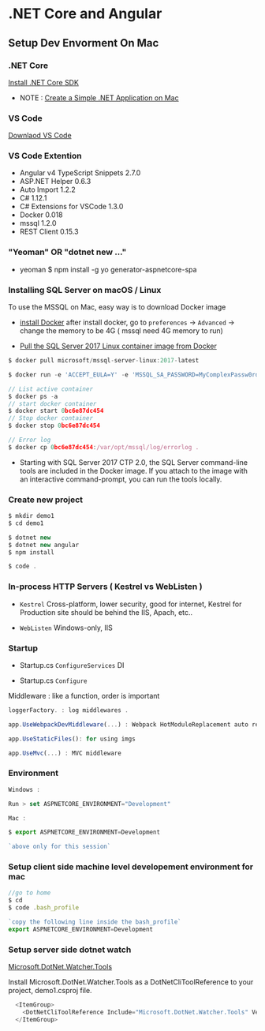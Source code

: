 # .NET Core and Angular

## Setup Dev Envorment On Mac

### .NET Core
[Install .NET Core SDK](https://www.microsoft.com/net/core#macos)

- NOTE : [Create a Simple .NET Application on Mac](https://channel9.msdn.com/Blogs/dotnet/Create-NET-App-on-Mac?ocid=player)

### VS Code
[Downlaod VS Code](https://code.visualstudio.com/)

### VS Code Extention

- Angular v4 TypeScript Snippets 2.7.0
- ASP.NET Helper 0.6.3
- Auto Import 1.2.2
- C# 1.12.1
- C# Extensions for VSCode 1.3.0
- Docker 0.018
- mssql 1.2.0
- REST Client 0.15.3

### "Yeoman" OR "dotnet new ..."
- yeoman
$ npm install -g yo generator-aspnetcore-spa

### Installing SQL Server on macOS / Linux

To use the MSSQL on Mac, easy way is to download Docker image

- [install Docker](https://www.docker.com/docker-mac)
after install docker, go to `preferences` -> `Advanced` -> change the memory to be 4G ( mssql need 4G memory to run)

- [Pull the SQL Server 2017 Linux container image from Docker](https://docs.microsoft.com/en-us/sql/linux/quickstart-install-connect-docker)

```javascript
$ docker pull microsoft/mssql-server-linux:2017-latest
```
```javascript
$ docker run -e 'ACCEPT_EULA=Y' -e 'MSSQL_SA_PASSWORD=MyComplexPassw0rd!234' -e 'MSSQL_PID=Developer' -p 1401:1433 --name sql1 -d microsoft/mssql-server-linux:2017-latest

// List active container
$ docker ps -a
// start docker container
$ docker start 0bc6e87dc454
// Stop docker container
$ docker stop 0bc6e87dc454

// Error log
$ docker cp 0bc6e87dc454:/var/opt/mssql/log/errorlog .
```

- Starting with SQL Server 2017 CTP 2.0, the SQL Server command-line tools are included in the Docker image. If you attach to the image with an interactive command-prompt, you can run the tools locally.


### Create new project

```javascript
$ mkdir demo1
$ cd demo1

$ dotnet new
$ dotnet new angular
$ npm install

$ code .

```

### In-process HTTP Servers ( Kestrel vs WebListen )

- `Kestrel` Cross-platform, lower security, good for internet, Kestrel for Production site should be behind the IIS, Apach, etc..

- `WebListen` Windows-only, IIS

### Startup
- Startup.cs `ConfigureServices` 
DI

- Startup.cs `Configure` 

Middleware : like a function, order is important

```javascript
loggerFactory. : log middlewares .

app.UseWebpackDevMiddleware(...) : Webpack HotModuleReplacement auto refresh client side (Not Server side ) page without restart the project

app.UseStaticFiles(): for using imgs

app.UseMvc(...) : MVC middleware
```

### Environment

```javascript
Windows :

Run > set ASPNETCORE_ENVIRONMENT="Development"

Mac :

$ export ASPNETCORE_ENVIRONMENT=Development

`above only for this session`

```

### Setup client side machine level developement environment for mac

```javascript
//go to home
$ cd
$ code .bash_profile

`copy the following line inside the bash_profile` 
export ASPNETCORE_ENVIRONMENT=Development
```

### Setup server side dotnet watch
[Microsoft.DotNet.Watcher.Tools](https://github.com/aspnet/DotNetTools/tree/dev/src/Microsoft.DotNet.Watcher.Tools)

Install Microsoft.DotNet.Watcher.Tools as a DotNetCliToolReference to your project, demo1.csproj file.

```javascript
  <ItemGroup>
    <DotNetCliToolReference Include="Microsoft.DotNet.Watcher.Tools" Version="2.0.0" />
  </ItemGroup>
```